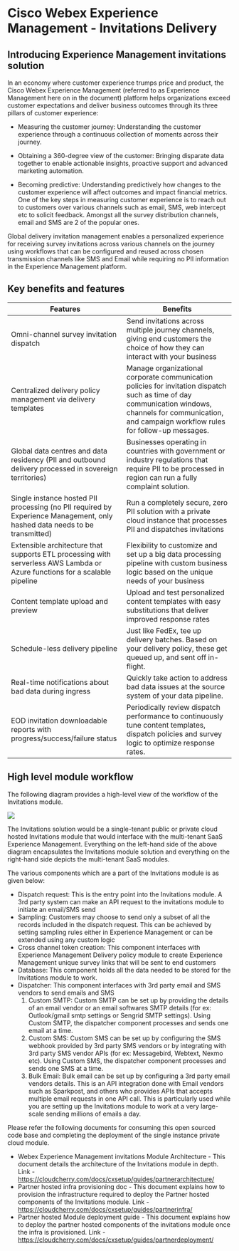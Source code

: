 # Cisco Webex Experience Management - Invitations Delivery

## Introducing Experience Management invitations solution

In an economy where customer experience trumps price and product, the Cisco Webex Experience Management (referred to as Experience Management here on in the document) platform helps organizations exceed customer expectations and deliver business outcomes through its three pillars of customer experience:

 - Measuring the customer journey: Understanding the customer experience through a continuous collection of moments across their journey.

 - Obtaining a 360-degree view of the customer: Bringing disparate data together to enable actionable insights, proactive support and advanced marketing automation.

 - Becoming predictive: Understanding predictively how changes to the customer experience will affect outcomes and impact financial metrics.
One of the key steps in measuring customer experience is to reach out to customers over various channels such as email, SMS, web intercept etc to solicit feedback. Amongst all the survey distribution channels, email and SMS are 2 of the popular ones.

Global delivery invitation management enables a personalized experience for receiving survey invitations across various channels on the journey using workflows that can be configured and reused across chosen transmission channels like SMS and Email while requiring no PII information in the Experience Management platform.

## Key benefits and features

| Features   |  Benefits |
|---------------------|------------|
| Omni-channel survey invitation dispatch | Send invitations across multiple journey channels, giving end customers the choice of how they can interact with your business  |
| Centralized delivery policy management via delivery templates  | Manage organizational corporate communication policies for invitation dispatch such as time of day communication windows, channels for communication, and campaign workflow rules for follow-up messages. |
| Global data centres and data residency (PII and outbound delivery processed in sovereign territories) | 	Businesses operating in countries with government or industry regulations that require PII to be processed in region can run a fully complaint solution.  |
| Single instance hosted PII processing (no PII required by Experience Management, only hashed data needs to be transmitted) | Run a completely secure, zero PII solution with a private cloud instance that processes PII and dispatches invitations  |
|  Extensible architecture that supports ETL processing with serverless AWS Lambda or Azure functions for a scalable pipeline |  Flexibility to customize and set up a big data processing pipeline with custom business logic based on the unique needs of your business  |
|  Content template upload and preview | Upload and test personalized content templates with easy substitutions that deliver improved response rates   |
|  Schedule-less delivery pipeline |  Just like FedEx, tee up delivery batches. Based on your delivery policy, these get queued up, and sent off in-flight.  |
| Real-time notifications about bad data during ingress  |  Quickly take action to address bad data issues at the source system of your data pipeline.  |
| EOD invitation downloadable reports with progress/success/failure status  |   Periodically review dispatch performance to continuously tune content templates, dispatch policies and survey logic to optimize response rates. |


## High level module workflow

The following diagram provides a high-level view of the workflow of the Invitations module.

![](https://cloudcherry.com/docs/delivery-Policy-screen-shot/invitations-delivery-architecture/invitation-delivery-architecture-step2.png)

The Invitations solution would be a single-tenant public or private cloud hosted Invitations module that would interface with the multi-tenant SaaS Experience Management. Everything on the left-hand side of the above diagram encapsulates the Invitations module solution and everything on the right-hand side depicts the multi-tenant SaaS modules.

The various components which are a part of the Invitations module is as given below:
 - Dispatch request: This is the entry point into the Invitations module. A 3rd party system can make an API request to the invitations module to initiate an email/SMS send
 - Sampling: Customers may choose to send only a subset of all the records included in the dispatch request. This can be achieved by setting sampling rules either in Experience Management or can be extended using any custom logic
 - Cross channel token creation: This component interfaces with Experience Management Delivery policy module to create Experience Management unique survey links that will be sent to end customers
 - Database: This component holds all the data needed to be stored for the Invitations module to work.
 - Dispatcher: This component interfaces with 3rd party email and SMS vendors to send emails and SMS
    1. Custom SMTP: Custom SMTP can be set up by providing the details of an email vendor or an email softwares SMTP details (for ex: Outlook/gmail smtp settings or Sengrid SMTP settings). Using Custom SMTP, the dispatcher component processes and sends one email at a time.
    2. Custom SMS: Custom SMS can be set up by configuring the SMS webhook provided by 3rd party SMS vendors or by integrating with 3rd party SMS vendor APIs (for ex: Messagebird, Webtext, Nexmo etc). Using Custom SMS, the dispatcher component processes and sends one SMS at a time.
    3. Bulk Email: Bulk email can be set up by configuring a 3rd party email vendors details. This is an API integration done with Email vendors such as Sparkpost, and others who provides APIs that accepts multiple email requests in one API call. This is particularly used while you are setting up the Invitations module to work at a very large-scale sending millions of emails a day.

Please refer the following documents for consuming this open sourced code base and completing the deployment of the single instance private cloud module.
 - Webex Experience Management invitations Module Architecture - This document details the architecture of the Invitations module in depth. Link -  https://cloudcherry.com/docs/cxsetup/guides/partnerarchitecture/
 - Partner hosted infra provisioning doc - This document explains how to provision the infrastructure required to deploy the Partner hosted components of the Invitations module. Link -  https://cloudcherry.com/docs/cxsetup/guides/partnerinfra/
 - Partner hosted Module deployment guide - This document explains how to deploy the partner hosted components of the invitations module once the infra is provisioned. Link -  https://cloudcherry.com/docs/cxsetup/guides/partnerdeployment/



